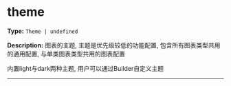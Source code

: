 # theme

**Type:** `Theme | undefined`

**Description:**
图表的主题, 主题是优先级较低的功能配置, 包含所有图表类型共用的通用配置, 与单类图表类型共用的图表配置
  
  内置light与dark两种主题, 用户可以通过Builder自定义主题

---


